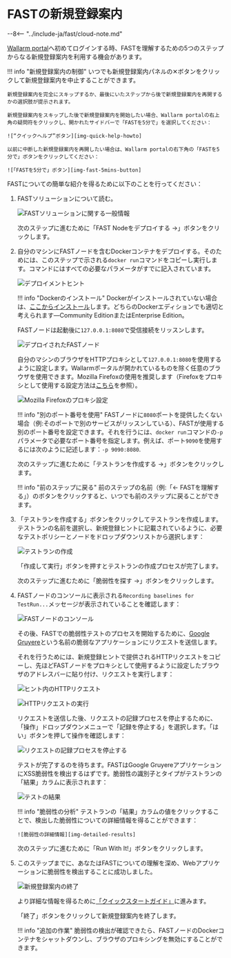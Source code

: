 [img-quick-help-howto]:     ../../images/fast/onboarding/common/1-quick-help.png
[img-fast-5mins-button]:    ../../images/fast/onboarding/common/2-fast-in-5mins.png
[img-intro]:                ../../images/fast/onboarding/common/3-intro.png
[img-deploy]:               ../../images/fast/onboarding/common/4-deploy.png
[img-cont-deployed]:        ../../images/fast/onboarding/common/5-cont-deployed.png
[img-ff-proxy-settings]:    ../../images/fast/onboarding/common/6-ff-proxy.png
[img-create-testrun]:       ../../images/fast/onboarding/common/7-create-testrun.png
[img-recording]:            ../../images/fast/onboarding/common/8-check-recording.png
[img-http-request]:         ../../images/fast/onboarding/common/9-request.png
[img-gruyere-app]:          ../../images/fast/onboarding/common/10-gruyere-app.png
[img-stop-recording]:       ../../images/fast/onboarding/common/11-stop-recording.png
[img-results]:              ../../images/fast/onboarding/common/12-detected-vuln.png
[img-detailed-results]:     ../../images/fast/onboarding/common/13-vuln-details.png
[img-finish]:               ../../images/fast/onboarding/common/14-finish.png

[link-wl-portal]:           https://us1.my.wallarm.com
[link-docker-install-docs]: https://docs.docker.com/install/overview/
[link-firefox-proxy]:       https://support.mozilla.org/en-US/kb/connection-settings-firefox
[link-gruyere-app]:         http://google-gruyere.appspot.com/
[link-qsg]:                 ../qsg/deployment-options.md

#   FASTの新規登録案内

--8<-- "../include-ja/fast/cloud-note.md"

[Wallarm portal][link-wl-portal]へ初めてログインする時、FASTを理解するための5つのステップからなる新規登録案内を利用する機会があります。

!!! info "新規登録案内の制御"
    いつでも新規登録案内パネルの✕ボタンをクリックして新規登録案内を中止することができます。
    
    新規登録案内を完全にスキップするか、最後にいたステップから後で新規登録案内を再開するかの選択肢が提示されます。
    
    新規登録案内をスキップした後で新規登録案内を開始したい場合、Wallarm portalの右上角の疑問符をクリックし、開かれたサイドバーで「FASTを5分で」を選択してください：    
    
    ![“クイックヘルプ”ボタン][img-quick-help-howto]
    
    以前に中断した新規登録案内を再開したい場合は、Wallarm portalの右下角の「FASTを5分で」ボタンをクリックしてください：
    
    ![「FASTを5分で」ボタン][img-fast-5mins-button]

FASTについての簡単な紹介を得るために以下のことを行ってください：
1.  FASTソリューションについて読む。
    
    ![FASTソリューションに関する一般情報][img-intro]
    
    次のステップに進むために「FAST Nodeをデプロイする →」ボタンをクリックします。
    
2.  自分のマシンにFASTノードを含むDockerコンテナをデプロイする。そのためには、このステップで示される`docker run`コマンドをコピーし実行します。コマンドにはすべての必要なパラメータがすでに記入されています。
    
    ![デプロイメントヒント][img-deploy]
    
    !!! info "Dockerのインストール"
        Dockerがインストールされていない場合は、[ここからインストール][link-docker-install-docs]します。どちらのDockerエディションでも適切と考えられます—Community EditionまたはEnterprise Edition。
    
    FASTノードは起動後に`127.0.0.1:8080`で受信接続をリッスンします。
    
    ![デプロイされたFASTノード][img-cont-deployed]

    自分のマシンのブラウザをHTTPプロキシとして`127.0.0.1:8080`を使用するように設定します。Wallarmポータルが開かれているものを除く任意のブラウザを使用できます。Mozilla Firefoxの使用を推奨します（Firefoxをプロキシとして使用する設定方法は[こちら][link-firefox-proxy]を参照）。
    
    ![Mozilla Firefoxのプロキシ設定][img-ff-proxy-settings]
    
    !!! info "別のポート番号を使用"
        FASTノードに`8080`ポートを提供したくない場合（例:そのポートで別のサービスがリッスンしている）、FASTが使用する別のポート番号を設定できます。それを行うには、`docker run`コマンドの`-p`パラメータで必要なポート番号を指定します。例えば、ポート`9090`を使用するには次のように記述します：`-p 9090:8080`.
    
    次のステップに進むために「テストランを作成する →」ボタンをクリックします。
    
    !!! info "前のステップに戻る"
        前のステップの名前（例:「← FASTを理解する」）のボタンをクリックすると、いつでも前のステップに戻ることができます。
   
3.  「テストランを作成する」ボタンをクリックしてテストランを作成します。テストランの名前を選択し、新規登録ヒントに記載されているように、必要なテストポリシーとノードをドロップダウンリストから選択します：

    ![テストランの作成][img-create-testrun]
    
    「作成して実行」ボタンを押すとテストランの作成プロセスが完了します。
    
    次のステップに進むために「脆弱性を探す →」ボタンをクリックします。
    
4.  FASTノードのコンソールに表示される`Recording baselines for TestRun...`メッセージが表示されていることを確認します：
    
    ![FASTノードのコンソール][img-recording]
    
    その後、FASTでの脆弱性テストのプロセスを開始するために、[Google Gruyere][link-gruyere-app]という名前の脆弱なアプリケーションにリクエストを送信します。
    
    それを行うためには、新規登録ヒントで提供されるHTTPリクエストをコピーし、先ほどFASTノードをプロキシとして使用するように設定したブラウザのアドレスバーに貼り付け、リクエストを実行します：
    
    ![ヒント内のHTTPリクエスト][img-http-request]
    
    ![HTTPリクエストの実行][img-gruyere-app]
    
    リクエストを送信した後、リクエストの記録プロセスを停止するために、「操作」ドロップダウンメニューで「記録を停止する」を選択します。「はい」ボタンを押して操作を確認します：
    
    ![リクエストの記録プロセスを停止する][img-stop-recording]
    
    テストが完了するのを待ちます。FASTはGoogle GruyereアプリケーションにXSS脆弱性を検出するはずです。脆弱性の識別子とタイプがテストランの「結果」カラムに表示されます：
    
    ![テストの結果][img-results]
    
    !!! info "脆弱性の分析"
        テストランの「結果」カラムの値をクリックすることで、検出した脆弱性についての詳細情報を得ることができます：
        
        ![脆弱性の詳細情報][img-detailed-results]
    
    次のステップに進むために「Run With It!」ボタンをクリックします。
    
5.  このステップまでに、あなたはFASTについての理解を深め、Webアプリケーションに脆弱性を検出することに成功しました。
    
    ![新規登録案内の終了][img-finish]
    
    より詳細な情報を得るために[「クイックスタートガイド」][link-qsg]に進みます。
    
    「終了」ボタンをクリックして新規登録案内を終了します。
    
    !!! info "追加の作業"
        脆弱性の検出が確認できたら、FASTノードのDockerコンテナをシャットダウンし、ブラウザのプロキシングを無効にすることができます。